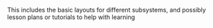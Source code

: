 This includes the basic layouts for different subsystems, and possibly lesson plans or tutorials to help with learning